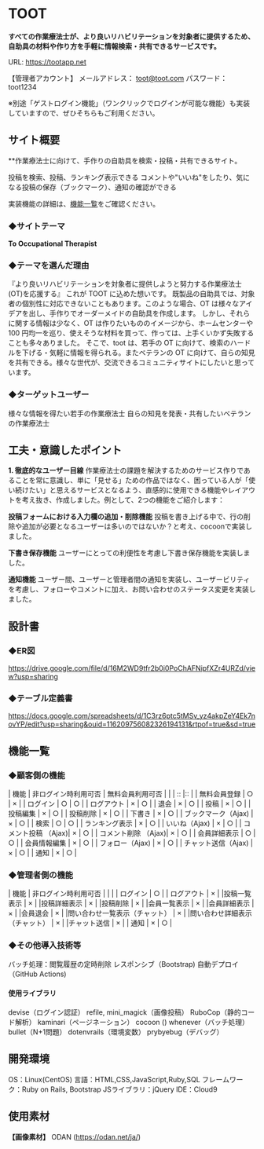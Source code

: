 # TOOT
**すべての作業療法士が、より良いリハビリテーションを対象者に提供するため、自助具の材料や作り方を手軽に情報検索・共有できるサービスです。**

URL: https://tootapp.net

【管理者アカウント】
   メールアドレス： toot@toot.com
   パスワード： toot1234

 ※別途「ゲストログイン機能」（ワンクリックでログインが可能な機能）も実装していますので、ぜひそちらもご利用ください。


## サイト概要
**作業療法士に向けて、手作りの自助具を検索・投稿・共有できるサイト。

 投稿を検索、投稿、ランキング表示できる
 コメントや"いいね"をしたり、気になる投稿の保存（ブックマーク）、通知の確認ができる

実装機能の詳細は、[機能一覧](#機能一覧)をご確認ください。

### ◆サイトテーマ
**To Occupational Therapist**
### ◆テーマを選んだ理由
『より良いリハビリテーションを対象者に提供しようと努力する作業療法士(OT)を応援する』
これが TOOT に込めた想いです。
既製品の自助具では、対象者の個別性に対応できないこともあります。このような場合、OT は様々なアイデアを出し、手作りでオーダーメイドの自助具を作成します。
しかし、それらに関する情報は少なく、OT は作りたいもののイメージから、ホームセンターや 100 円均一を巡り、使えそうな材料を買って、作っては、上手くいかず失敗することも多々ありました。
そこで、toot は、若手の OT に向けて、検索のハードルを下げる・気軽に情報を得られる。またベテランの OT に向けて、自らの知見を共有できる。様々な世代が、交流できるコミュニティサイトにしたいと思っています。

### ◆ターゲットユーザー
 様々な情報を得たい若手の作業療法士
 自らの知見を発表・共有したいベテランの作業療法士


## 工夫・意識したポイント
**1. 徹底的なユーザー目線**
作業療法士の課題を解決するためのサービス作りであることを常に意識し、単に「見せる」ための作品ではなく、困っている人が「使い続けたい」と思えるサービスとなるよう、直感的に使用できる機能やレイアウトを考え抜き、作成しました。例として、2つの機能をご紹介します：

   **投稿フォームにおける入力欄の追加・削除機能**
     投稿を書き上げる中で、行の削除や追加が必要となるユーザーは多いのではないか？と考え、cocoonで実装しました。

   **下書き保存機能**
     ユーザーにとっての利便性を考慮し下書き保存機能を実装しました。

   **通知機能**
     ユーザー間、ユーザーと管理者間の通知を実装し、ユーザービリティを考慮し、フォローやコメントに加え、お問い合わせのステータス変更を実装しました。


## 設計書
### ◆ER図
https://drive.google.com/file/d/16M2WD9tfr2b0i0PoChAFNipfXZr4URZd/view?usp=sharing

### ◆テーブル定義書
https://docs.google.com/spreadsheets/d/1C3rz6ptc5tMSv_yz4akpZeY4Ek7novYP/edit?usp=sharing&ouid=116209756082326194131&rtpof=true&sd=true

## 機能一覧
### ◆顧客側の機能
| 機能 | 非ログイン時利用可否 | 無料会員利用可否 |
|  | :: |:: |
| 無料会員登録  | ○ | × |
| ログイン | ○ | ○ |
| ログアウト | × | ○ |
| 退会 | × | ○ |
| 投稿 | × | ○ |
| 投稿編集 | × | ○ |
| 投稿削除 | × | ○ |
| 下書き | × | ○ |
| ブックマーク（Ajax) | × | ○ |
| 検索 | ○ | ○ |
| ランキング表示 | × | ○ |
| いいね（Ajax) | × | ○ |
| コメント投稿 （Ajax)| × | ○ |
| コメント削除 （Ajax)| × | ○ |
| 会員詳細表示 | ○ | ○ |
| 会員情報編集 | × | ○ |
| フォロー（Ajax) | × | ○ |
| チャット送信（Ajax) | × | ○ |
| 通知 | × | ○ |

### ◆管理者側の機能
| 機能 | 非ログイン時利用可否 |
|  |
| ログイン | ○ |
| ログアウト | × |
|投稿一覧表示 | × |
|投稿詳細表示 | × |
|投稿削除 | × |
|会員一覧表示 | × |
|会員詳細表示 | × |
|会員退会 | × |
|問い合わせ一覧表示（チャット） | × |
|問い合わせ詳細表示（チャット） | × |
|チャット送信 | × |
| 通知 | × | ○ |

### ◆その他導入技術等
 バッチ処理：閲覧履歴の定時削除
 レスポンシブ（Bootstrap)
 自動デプロイ（GitHub Actions)

#### 使用ライブラリ
 devise（ログイン認証）
 refile, mini_magick（画像投稿）
 RuboCop（静的コード解析）
 kaminari（ページネーション）
 cocoon ()
 whenever（バッチ処理）
 bullet（N+1問題）
 dotenvrails（環境変数）
 prybyebug（デバッグ）


## 開発環境
 OS：Linux(CentOS)
 言語：HTML,CSS,JavaScript,Ruby,SQL
 フレームワーク：Ruby on Rails, Bootstrap
 JSライブラリ：jQuery
 IDE：Cloud9


## 使用素材
**【画像素材】**
 ODAN (<https://odan.net/ja/>)
